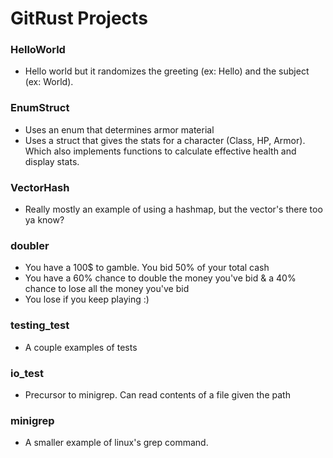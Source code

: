 # GitRust Projects

### HelloWorld
- Hello world but it randomizes the greeting (ex: Hello) and the subject (ex: World).

### EnumStruct
- Uses an enum that determines armor material
- Uses a struct that gives the stats for a character (Class, HP, Armor). Which also implements functions to calculate effective health and display stats.

### VectorHash
- Really mostly an example of using a hashmap, but the vector's there too ya know?

### doubler
- You have a 100$ to gamble. You bid 50% of your total cash
- You have a 60% chance to double the money you've bid & a 40% chance to lose all the money you've bid
- You lose if you keep playing :)

### testing_test
- A couple examples of tests

### io_test
- Precursor to minigrep. Can read contents of a file given the path

### minigrep
- A smaller example of linux's grep command.
